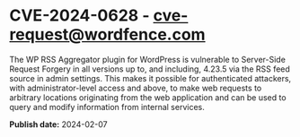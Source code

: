 # CVE-2024-0628 - cve-request@wordfence.com

The WP RSS Aggregator plugin for WordPress is vulnerable to Server-Side Request Forgery in all versions up to, and including, 4.23.5 via the RSS feed source in admin settings. This makes it possible for authenticated attackers, with administrator-level access and above, to make web requests to arbitrary locations originating from the web application and can be used to query and modify information from internal services.

**Publish date:** 2024-02-07
